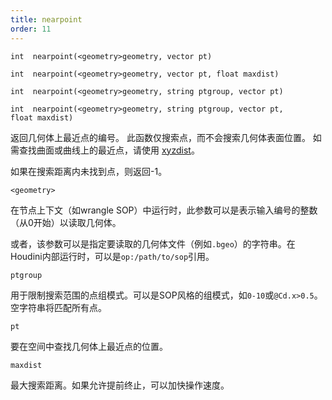 ```yaml
---
title: nearpoint
order: 11
---
```


`int  nearpoint(<geometry>geometry, vector pt)`

`int  nearpoint(<geometry>geometry, vector pt, float maxdist)`

`int  nearpoint(<geometry>geometry, string ptgroup, vector pt)`

`int  nearpoint(<geometry>geometry, string ptgroup, vector pt, float maxdist)`

返回几何体上最近点的编号。
此函数仅搜索点，而不会搜索几何体表面位置。
如需查找曲面或曲线上的最近点，请使用 [xyzdist](xyzdist.html "计算点到几何体表面最近位置的距离")。

如果在搜索距离内未找到点，则返回-1。

`<geometry>`

在节点上下文（如wrangle SOP）中运行时，此参数可以是表示输入编号的整数（从0开始）以读取几何体。

或者，该参数可以是指定要读取的几何体文件（例如`.bgeo`）的字符串。在Houdini内部运行时，可以是`op:/path/to/sop`引用。

`ptgroup`

用于限制搜索范围的点组模式。可以是SOP风格的组模式，如`0-10`或`@Cd.x>0.5`。空字符串将匹配所有点。

`pt`

要在空间中查找几何体上最近点的位置。

`maxdist`

最大搜索距离。如果允许提前终止，可以加快操作速度。
